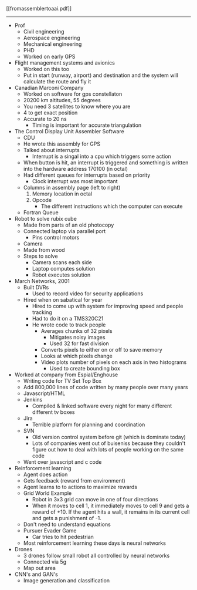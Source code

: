 [[fromassemblertoaai.pdf]]

---

- Prof
	- Civil engineering
	- Aerospace engineering
	- Mechanical engineering
	- PHD
	- Worked on early GPS
- Flight management systems and avionics
	- Worked on this too
	- Put in start (runway, airport) and destination and the system will calculate the route and fly it
- Canadian Marconi Company
	- Worked on software for gps constellaton
	- 20200 km altitudes, 55 degrees
	- You need 3 satellites to know where you are
	- 4 to get exact position
	- Accurate to 20 ns
		- Timing is important for accurate triangulation
- The Control Display Unit Assembler Software
	- CDU 
	- He wrote this assembly for GPS
	- Talked about interrupts
		- Interrupt is a singal into a cpu which triggers some action
	- When button is hit, an interrupt is triggered and something is written into the hardware address 170100 (in octal)
	- Had different queues for interrupts based on priority
		- Clock interrupt was most important
	- Columns in assembly page (left to right)
		1. Memory location in octal
		2. Opcode
			- The different instructions which the computer can execute
	- Fortran Queue
- Robot to solve rubix cube
	- Made from parts of an old photocopy
	- Connected laptop via parallel port
		- Pins control motors
	- Camera
	- Made from wood
	- Steps to solve
		- Camera scans each side
		- Laptop computes solution
		- Robot executes solution
- March Networks, 2001
	- Built DVRs
		- Used to record video for security applications
	- Hired when on sabatical for year
		- Hired to come up with system for improving speed and people tracking
		- Had to do it on a TMS320C21
		- He wrote code to track people
			- Averages chunks of 32 pixels
				- Mitigates noisy images
				- Used 32 for fast division
			- Converts pixels to either on or off to save memory
			- Looks at which pixels change
			- Video plots number of pixels on each axis in two histograms
				- Used to create bounding box
- Worked at company from Espial/Enghouse
	- Writing code for TV Set Top Box
	- Add 800,000 lines of code written by many people over many years
	- Javascript/HTML
	- Jenkins
		- Compiled & linked software every night for many different different tv boxes
	- Jira
		- Terrible platform for planning and coordination
	- SVN
		- Old version control system before git (which is dominate today)
		- Lots of companies went out of buiseniss because they couldn't figure out how to deal with lots of people working on the same code 
	- Went over javascript and c code
- Reinforcement learning
	- Agent does action
	- Gets feedback (reward from environment)
	- Agent learns to to actions to maximize rewards
	- Grid World Example
		- Robot in 3x3 grid can move in one of four directions
		- When it moves to cell 1, it immediately moves to cell 9 and gets a reward of +10. If the agent hits a wall, it remains in its current cell and gets a punishment of -1.
	- Don't need to understand equations
	- Pursuer Evader Game
		- Car tries to hit pedestrian
	- Most reinforcement learning these days is neural networks
- Drones
	- 3 drones follow small robot all controlled by neural networks
	- Connected via 5g
	- Map out area
- CNN's and GAN's
	- Image generation and classification